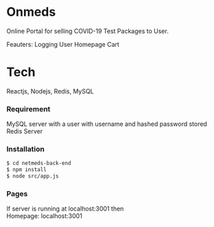 # Onmeds

Online Portal for selling COVID-19 Test Packages to User.

Feauters:
Logging User
Homepage
Cart

# Tech
Reactjs,
Nodejs,
Redis,
MySQL

### Requirement
MySQL server with a user with username and hashed password stored <br/>
Redis Server 

### Installation

```sh
$ cd netmeds-back-end
$ npm install 
$ node src/app.js
```

### Pages

If server is running at localhost:3001 then <br/>
Homepage: localhost:3001


